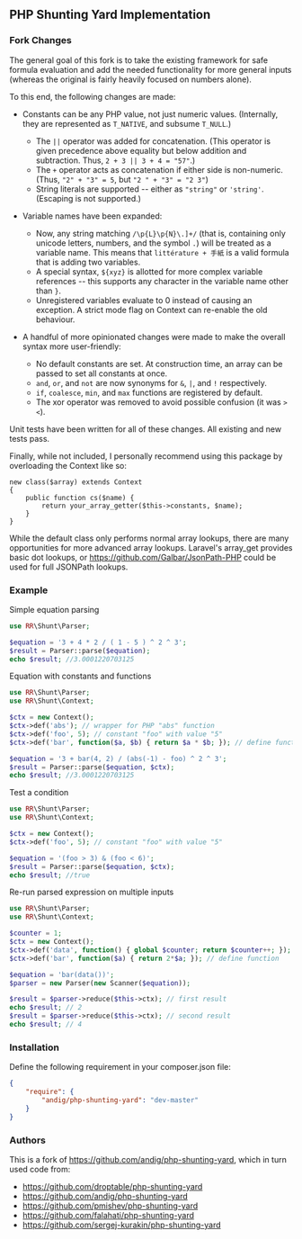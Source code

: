 ## PHP Shunting Yard Implementation

### Fork Changes
The general goal of this fork is to take the existing framework for safe formula evaluation and add the needed functionality for more general inputs (whereas the original is fairly heavily focused on numbers alone).

To this end, the following changes are made:
  * Constants can be any PHP value, not just numeric values. (Internally, they are represented as `T_NATIVE`, and subsume `T_NULL`.)
    * The `||` operator was added for concatenation. (This operator is given precedence above equality but below addition and subtraction. Thus, `2 + 3 || 3 + 4 = "57"`.)
    * The `+` operator acts as concatenation if either side is non-numeric. (Thus, `"2" + "3" = 5`, but `"2 " + "3" = "2 3"`)
    * String literals are supported -- either as `"string"` or `'string'`. (Escaping is not supported.)
    
  * Variable names have been expanded:
    * Now, any string matching `/\p{L}\p{N}\.]+/` (that is, containing only unicode letters, numbers, and the symbol `.`) will be treated as a variable name. This means that `littérature + 手紙` is a valid formula that is adding two variables.
    * A special syntax, `${xyz}` is allotted for more complex variable references -- this supports any character in the variable name other than `}`.
    * Unregistered variables evaluate to 0 instead of causing an exception. A strict mode flag on Context can re-enable the old behaviour.
    
  * A handful of more opinionated changes were made to make the overall syntax more user-friendly:
    * No default constants are set. At construction time, an array can be passed to set all constants at once.
    * `and`, `or`, and `not` are now synonyms for `&`, `|`, and `!` respectively.
    * `if`, `coalesce`, `min`, and `max` functions are registered by default.
    * The xor operator was removed to avoid possible confusion (it was `><`).

Unit tests have been written for all of these changes. All existing and new tests pass.

Finally, while not included, I personally recommend using this package by overloading the Context like so:
```
new class($array) extends Context
{
    public function cs($name) {
        return your_array_getter($this->constants, $name);
    }
}
```

While the default class only performs normal array lookups, there are many opportunities for more advanced array lookups. Laravel's array_get provides basic dot lookups, or https://github.com/Galbar/JsonPath-PHP could be used for full JSONPath lookups.

### Example

Simple equation parsing
```php
use RR\Shunt\Parser;

$equation = '3 + 4 * 2 / ( 1 - 5 ) ^ 2 ^ 3';
$result = Parser::parse($equation);
echo $result; //3.0001220703125
```

Equation with constants and functions
```php
use RR\Shunt\Parser;
use RR\Shunt\Context;

$ctx = new Context();
$ctx->def('abs'); // wrapper for PHP "abs" function
$ctx->def('foo', 5); // constant "foo" with value "5"
$ctx->def('bar', function($a, $b) { return $a * $b; }); // define function

$equation = '3 + bar(4, 2) / (abs(-1) - foo) ^ 2 ^ 3';
$result = Parser::parse($equation, $ctx);
echo $result; //3.0001220703125
```

Test a condition
```php
use RR\Shunt\Parser;
use RR\Shunt\Context;

$ctx = new Context();
$ctx->def('foo', 5); // constant "foo" with value "5"

$equation = '(foo > 3) & (foo < 6)';
$result = Parser::parse($equation, $ctx);
echo $result; //true
```

Re-run parsed expression on multiple inputs
```php
use RR\Shunt\Parser;
use RR\Shunt\Context;

$counter = 1;
$ctx = new Context();
$ctx->def('data', function() { global $counter; return $counter++; }); // define function
$ctx->def('bar', function($a) { return 2*$a; }); // define function

$equation = 'bar(data())';
$parser = new Parser(new Scanner($equation));

$result = $parser->reduce($this->ctx); // first result
echo $result; // 2
$result = $parser->reduce($this->ctx); // second result
echo $result; // 4
```

### Installation

Define the following requirement in your composer.json file:

```json
{
    "require": {
        "andig/php-shunting-yard": "dev-master"
    }
}
```

### Authors

This is a fork of https://github.com/andig/php-shunting-yard, which in turn used code from:

  - https://github.com/droptable/php-shunting-yard
  - https://github.com/andig/php-shunting-yard
  - https://github.com/pmishev/php-shunting-yard
  - https://github.com/falahati/php-shunting-yard
  - https://github.com/sergej-kurakin/php-shunting-yard